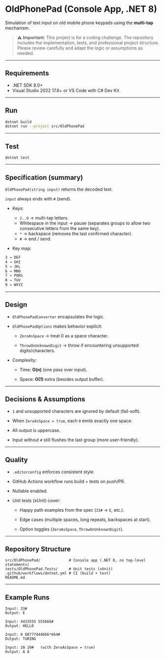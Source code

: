 ﻿# OldPhonePad (Console App, .NET 8)

Simulation of text input on old mobile phone keypads using the **multi-tap** mechanism.

> ⚠️ **Important:** This project is for a coding challenge. The repository includes the implementation, tests, and professional project structure. Please review carefully and adapt the logic or assumptions as needed.

---

## Requirements
- .NET SDK 8.0+
- Visual Studio 2022 17.8+ or VS Code with C# Dev Kit

---

## Run
```bash
dotnet build
dotnet run --project src/OldPhonePad
```
---

## Test

```dotnet test```

---

## Specification (summary)

```OldPhonePad(string input)``` returns the decoded text.

```input``` always ends with ```#``` (send).

- Keys:

	- ```2..9``` → multi-tap letters.
	- Whitespace in the input → pause (separates groups to allow two consecutive letters from the same key).
	- ```*``` → backspace (removes the last confirmed character).
	- ```#``` → end / send.

- Key map:
```2 → ABC
3 → DEF
4 → GHI
5 → JKL
6 → MNO
7 → PQRS
8 → TUV
9 → WXYZ
```

---

## Design
- ```OldPhonePadConverter``` encapsulates the logic.

- ```OldPhonePadOptions``` makes behavior explicit:

	- ```ZeroAsSpace``` → treat 0 as a space character.

	- ```ThrowOnUnknownDigit``` → throw if encountering unsupported digits/characters.

- Complexity:

	- Time: **O(n)** (one pass over input).

	- Space: **O(1)** extra (besides output buffer).

---

## Decisions & Assumptions
- ```1``` and unsupported characters are ignored by default (fail-soft).

- When ```ZeroAsSpace = true```, each ```0``` emits exactly one space.

- All output is uppercase.

- Input without ```#``` still flushes the last group (more user-friendly).

---

## Quality
- ```.editorconfig``` enforces consistent style.

- GitHub Actions workflow runs build + tests on push/PR.

- Nullable enabled.

- Unit tests (xUnit) cover:

	- Happy path examples from the spec (```33#``` → ```E```, etc.).

	- Edge cases (multiple spaces, long repeats, backspaces at start).

	- Option toggles (```ZeroAsSpace```, ```ThrowOnUnknownDigit```).

---

## Repository Structure
```
src/OldPhonePad/             # Console app (.NET 8, no top-level statements)
tests/OldPhonePad.Tests/     # Unit tests (xUnit)
.github/workflows/dotnet.yml # CI (build + test)
README.md
```

---

## Example Runs
```
Input: 33#
Output: E

Input: 4433555 555666#
Output: HELLO

Input: 8 88777444666*664#
Output: TURING

Input: 20 20#   (with ZeroAsSpace = true)
Output: A A
```
